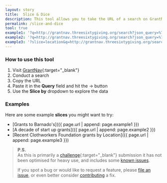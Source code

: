 ```yaml
---
layout: story
title:  Slice & Dice
description: This tool allows you to take the URL of a search on GrantNav, and visually slice it up by dimensions such as Year or Location.
permalink: /slice-and-dice
tool: true
example1: '?q=http://grantnav.threesixtygiving.org/search?json_query=%7B"aggs"%3A+%7B"currency"%3A+%7B"terms"%3A+%7B"size"%3A+3%2C+"field"%3A+"currency"%7D%7D%2C+"recipientOrganization"%3A+%7B"terms"%3A+%7B"size"%3A+50%2C+"field"%3A+"recipientOrganization.id_and_name"%7D%7D%2C+"fundingOrganization"%3A+%7B"terms"%3A+%7B"size"%3A+50%2C+"field"%3A+"fundingOrganization.id_and_name"%7D%7D%2C+"recipientDistrictName"%3A+%7B"terms"%3A+%7B"size"%3A+3%2C+"field"%3A+"recipientDistrictName"%7D%7D%2C+"recipientRegionName"%3A+%7B"terms"%3A+%7B"size"%3A+3%2C+"field"%3A+"recipientRegionName"%7D%7D%7D%2C+"query"%3A+%7B"bool"%3A+%7B"must"%3A+%7B"query_string"%3A+%7B"query"%3A+"%2A"%2C+"default_field"%3A+"_all"%7D%7D%2C+"filter"%3A+%5B%7B"bool"%3A+%7B"should"%3A+%5B%5D%7D%7D%2C+%7B"bool"%3A+%7B"should"%3A+%5B%7B"term"%3A+%7B"recipientOrganization.id_and_name"%3A+"%5B%5C"Barnardo%27s%5C"%2C+%5C"GB-CHC-216250%5C"%5D"%7D%7D%5D%7D%7D%2C+%7B"bool"%3A+%7B"must"%3A+%7B%7D%2C+"should"%3A+%5B%5D%7D%7D%2C+%7B"bool"%3A+%7B"must"%3A+%7B%7D%2C+"should"%3A+%7B"range"%3A+%7B"amountAwarded"%3A+%7B%7D%7D%7D%7D%7D%2C+%7B"bool"%3A+%7B"should"%3A+%5B%5D%7D%7D%2C+%7B"bool"%3A+%7B"should"%3A+%5B%5D%7D%7D%2C+%7B"bool"%3A+%7B"should"%3A+%5B%5D%7D%7D%2C+%7B"bool"%3A+%7B"should"%3A+%5B%5D%7D%7D%5D%7D%7D%2C+"sort"%3A+%7B"_score"%3A+%7B"order"%3A+"desc"%7D%7D%2C+"extra_context"%3A+%7B"amountAwardedFixed_facet_size"%3A+3%2C+"awardYear_facet_size"%3A+3%7D%7D'
example2: '?q=http://grantnav.threesixtygiving.org/search?json_query=%7B%22aggs%22%3A+%7B%22currency%22%3A+%7B%22terms%22%3A+%7B%22size%22%3A+3%2C+%22field%22%3A+%22currency%22%7D%7D%2C+%22recipientOrganization%22%3A+%7B%22terms%22%3A+%7B%22size%22%3A+3%2C+%22field%22%3A+%22recipientOrganization.id_and_name%22%7D%7D%2C+%22fundingOrganization%22%3A+%7B%22terms%22%3A+%7B%22size%22%3A+3%2C+%22field%22%3A+%22fundingOrganization.id_and_name%22%7D%7D%2C+%22recipientDistrictName%22%3A+%7B%22terms%22%3A+%7B%22size%22%3A+3%2C+%22field%22%3A+%22recipientDistrictName%22%7D%7D%2C+%22recipientRegionName%22%3A+%7B%22terms%22%3A+%7B%22size%22%3A+3%2C+%22field%22%3A+%22recipientRegionName%22%7D%7D%7D%2C+%22query%22%3A+%7B%22bool%22%3A+%7B%22must%22%3A+%7B%22query_string%22%3A+%7B%22query%22%3A+%22%5C%22start+up%5C%22+AND+awardDate%3A%5B2008-01-01+TO+2018-12-31%5D%22%2C+%22default_field%22%3A+%22_all%22%7D%7D%2C+%22filter%22%3A+%5B%7B%22bool%22%3A+%7B%22should%22%3A+%5B%5D%7D%7D%2C+%7B%22bool%22%3A+%7B%22should%22%3A+%5B%5D%7D%7D%2C+%7B%22bool%22%3A+%7B%22must%22%3A+%7B%7D%2C+%22should%22%3A+%5B%5D%7D%7D%2C+%7B%22bool%22%3A+%7B%22must%22%3A+%7B%7D%2C+%22should%22%3A+%7B%22range%22%3A+%7B%22amountAwarded%22%3A+%7B%7D%7D%7D%7D%7D%2C+%7B%22bool%22%3A+%7B%22should%22%3A+%5B%5D%7D%7D%2C+%7B%22bool%22%3A+%7B%22should%22%3A+%5B%5D%7D%7D%2C+%7B%22bool%22%3A+%7B%22should%22%3A+%5B%5D%7D%7D%2C+%7B%22bool%22%3A+%7B%22should%22%3A+%5B%5D%7D%7D%5D%7D%7D%2C+%22sort%22%3A+%7B%22_score%22%3A+%7B%22order%22%3A+%22desc%22%7D%7D%2C+%22extra_context%22%3A+%7B%22amountAwardedFixed_facet_size%22%3A+3%2C+%22awardYear_facet_size%22%3A+3%7D%7D'
example3: '?slice=location&q=http://grantnav.threesixtygiving.org/search?json_query={"aggs":%20{"currency":%20{"terms":%20{"size":%203,%20"field":%20"currency"}},%20"recipientOrganization":%20{"terms":%20{"size":%203,%20"field":%20"recipientOrganization.id_and_name"}},%20"fundingOrganization":%20{"terms":%20{"size":%2050,%20"field":%20"fundingOrganization.id_and_name"}},%20"recipientDistrictName":%20{"terms":%20{"size":%203,%20"field":%20"recipientDistrictName"}},%20"recipientRegionName":%20{"terms":%20{"size":%203,%20"field":%20"recipientRegionName"}}},%20"query":%20{"bool":%20{"must":%20{"query_string":%20{"query":%20"awardDate:[2015-01-01%20TO%202017-12-31]",%20"default_field":%20"_all"}},%20"filter":%20[{"bool":%20{"should":%20[{"term":%20{"fundingOrganization.id_and_name":%20"[\"The%20Clothworkers%20Foundation\",%20\"GB-CHC-274100\"]"}}]}},%20{"bool":%20{"should":%20[]}},%20{"bool":%20{"must":%20{},%20"should":%20[]}},%20{"bool":%20{"must":%20{},%20"should":%20{"range":%20{"amountAwarded":%20{}}}}},%20{"bool":%20{"should":%20[]}},%20{"bool":%20{"should":%20[]}},%20{"bool":%20{"should":%20[]}},%20{"bool":%20{"should":%20[]}}]}},%20"sort":%20{"_score":%20{"order":%20"desc"}},%20"extra_context":%20{"amountAwardedFixed_facet_size":%203,%20"awardYear_facet_size":%203}}'
---
```


### How to use this tool

1. Visit [GrantNav](http://grantnav.threesixtygiving.org/){:target="_blank"}
2. Conduct a search
3. Copy the URL
4. Paste it in the **Query** field and hit the &rarr; button
5. Use the **Slice by** dropdown to explore the data

### Examples

Here are some example **slices** you might want to try:

- [Grants to Barnado's]({{ page.url | append: page.example1 }})
- [A decade of start up grants]({{ page.url | append: page.example2 }})
- [Recent Clothworkers Foundation grants by Location]({{ page.url | append: page.example3 }})

>**P.S.**  
>As this is primarily a [challenge](https://challenge.threesixtygiving.org/){:target="_blank"} submission it has not been optimised for heavy use, and includes some [known issues](#).
><!-- TODO: and will limit your searches to displaying the first 1,250 grants -->
>
>If you spot a bug or would like to request a feature, please [file an issue](#), or even better consider [contributing](#) a fix.
